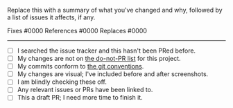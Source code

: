 <!-- ⚠️ Please do not ignore this template! -->

Replace this with a summary of what you've changed and why, followed by a list of issues it affects, if any.

Fixes #0000
References #0000
Replaces #0000

-----
- [ ] I searched the issue tracker and this hasn't been PRed before.
- [ ] My changes are not on [the do-not-PR list](https://doomemacs.org/d/do-not-pr) for this project.
- [ ] My commits conform to [the git conventions](https://doomemacs.org/d/git-conventions).
- [ ] My changes are visual; I've included before and after screenshots.
- [ ] I am blindly checking these off.
- [ ] Any relevant issues or PRs have been linked to.
- [ ] This a draft PR; I need more time to finish it.

<!-- Remove checklist items above that don't apply to this PR -->

<!--

 ❤ Thank you for taking the time to contribute! Please be patient while we get
   around to reviewing your PR. 

   - Once a maintainer approves it, there's nothing left to do. It will
     eventually be merged.
   - If we convert your PR to a Draft, it means the verdict is undecided and we
     need more time to think about it.
   - If you decide to close your PR, please let us know why you did so.

-->
